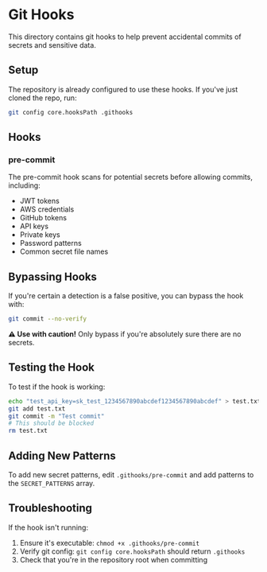 # Git Hooks

This directory contains git hooks to help prevent accidental commits of secrets and sensitive data.

## Setup

The repository is already configured to use these hooks. If you've just cloned the repo, run:

```bash
git config core.hooksPath .githooks
```

## Hooks

### pre-commit

The pre-commit hook scans for potential secrets before allowing commits, including:

- JWT tokens
- AWS credentials
- GitHub tokens
- API keys
- Private keys
- Password patterns
- Common secret file names

## Bypassing Hooks

If you're certain a detection is a false positive, you can bypass the hook with:

```bash
git commit --no-verify
```

**⚠️ Use with caution!** Only bypass if you're absolutely sure there are no secrets.

## Testing the Hook

To test if the hook is working:

```bash
echo "test_api_key=sk_test_1234567890abcdef1234567890abcdef" > test.txt
git add test.txt
git commit -m "Test commit"
# This should be blocked
rm test.txt
```

## Adding New Patterns

To add new secret patterns, edit `.githooks/pre-commit` and add patterns to the `SECRET_PATTERNS` array.

## Troubleshooting

If the hook isn't running:
1. Ensure it's executable: `chmod +x .githooks/pre-commit`
2. Verify git config: `git config core.hooksPath` should return `.githooks`
3. Check that you're in the repository root when committing